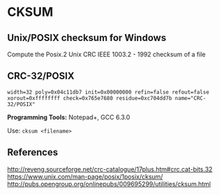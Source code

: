 # CKSUM

## Unix/POSIX checksum for Windows

Compute the Posix.2 Unix CRC IEEE 1003.2 - 1992 checksum of a file

## CRC-32/POSIX
`width=32 poly=0x04c11db7 init=0x00000000 refin=false refout=false xorout=0xffffffff check=0x765e7680 residue=0xc704dd7b name="CRC-32/POSIX"`

**Programming Tools:** Notepad+, GCC 6.3.0

Use:
`cksum <filename>`

## References

http://reveng.sourceforge.net/crc-catalogue/17plus.htm#crc.cat-bits.32
https://www.unix.com/man-page/posix/1posix/cksum/
http://pubs.opengroup.org/onlinepubs/009695299/utilities/cksum.html
